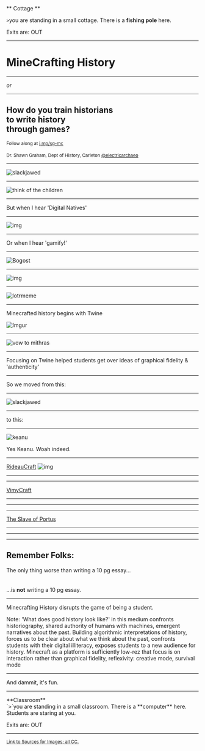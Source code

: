 <div align="left">
** Cottage **
<br>

`>`you are standing in a small cottage. There is a **fishing pole** here.
<br>

Exits are: OUT
</div>

---

# MineCrafting History

---

_or_

---

## How do you train historians<br>to write history<br>through games?

<small>Follow along at [j.mp/sg-mc](http://j.mp/sg-mc)</small>
<br>
<br><small>Dr. Shawn Graham, Dept of History, Carleton [@electricarchaeo](http://twitter.com/electricarchaeo)</small>

---

![slackjawed](https://upload.wikimedia.org/wikipedia/commons/d/d7/Don_Knotts_Jim_Nabors_Andy_Griffith_Show_1964.JPG)

---

![think of the children](http://i.imgur.com/kffFzS7.png)

---

But when I hear 'Digital Natives'

---

![img](https://raw.githubusercontent.com/shawngraham/presentations/gh-pages/fink.png)

---

Or when I hear 'gamify!'

---

![Bogost](http://i.imgur.com/ax37IXw.png)

---

![img](https://farm8.staticflickr.com/7243/13494766293_7ae4e50fef_k_d.jpg)


---

![lotrmeme](https://s3.amazonaws.com/media-p.slid.es/uploads/shawngraham/images/770566/dkvhb.jpg)

---

Minecrafted history begins with Twine

![Imgur](http://i.imgur.com/6wPtzEy.jpg)

---

![vow to mithras](http://i.imgur.com/hf6jcRo.png)


---

Focusing on Twine helped students get over ideas of graphical fidelity & 'authenticity'

---

So we moved from this:

---

![slackjawed](https://upload.wikimedia.org/wikipedia/commons/d/d7/Don_Knotts_Jim_Nabors_Andy_Griffith_Show_1964.JPG)

---

to this:

---

![keanu](http://www.reactiongifs.com/wp-content/uploads/2013/10/woah.gif)

Yes Keanu. Woah indeed.

---

[RideauCraft](https://docs.google.com/presentation/d/1GYZKKFpatf0fYf71akcSvDu4Qtb1RA9fCPhcdtajaS4/edit?pli=1#slide=id.p)
![img](http://i.imgur.com/lvfbQh3.png)

---

<section data-background="mcpics/rideau1.png"></section>		

---

[VimyCraft](https://dl.dropboxusercontent.com/u/37716296/vimyparadata.html)
<section data-background="https://upload.wikimedia.org/wikipedia/commons/3/34/Ghosts_of_Vimy_Ridge.jpeg"></section>

---

<section data-background="mcpics/vimy1.png"></section>

---

<section data-background="mcpics/vimy3.png"></section>

---

[The Slave of Portus](https://github.com/shawngraham/hist3812a/tree/master/fall-2014-student-projects/mc25566-portus)
<section data-background="mcpics/portus1.png"></section>

---

<section data-background="mcpics/portus2.png"></section>

---

<section data-background="mcpics/portus3.png"></section>

---

## Remember Folks:

The only thing worse than writing a 10 pg essay...<br><br><br>...is **not** writing a 10 pg essay.

---

Minecrafting History disrupts the game of being a student.

Note:
'What does good history look like?' in this medium confronts historiography, shared authority of humans with machines, emergent narratives about the past. Building algorithmic interpretations of history, forces us to be clear about what we think about the past, confronts students with their digital illiteracy, exposes students to a new audience for history. Minecraft as a platform is sufficiently low-rez that focus is on interaction rather than graphical fidelity, reflexivity: creative mode, survival mode

---

And dammit, it's fun.

---

<div align="left">
**Classroom**

<br>
`>`you are standing in a small classroom. There is a **computer** here. Students are staring at you.
<br>

Exits are: OUT
</div>

---

<small>[Link to Sources for Images; all CC.](https://github.com/shawngraham/presentations/blob/master/minecraft-images.md)</small>
